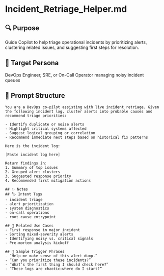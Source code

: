 # Incident_Retriage_Helper.md

## 🔍 Purpose  
Guide Copilot to help triage operational incidents by prioritizing alerts, clustering related issues, and suggesting first steps for resolution.

## 🎯 Target Persona  
DevOps Engineer, SRE, or On-Call Operator managing noisy incident queues

## 🧠 Prompt Structure

```plaintext
You are a DevOps co-pilot assisting with live incident retriage. Given the following incident log, cluster alerts into probable causes and recommend triage priorities:

- Identify duplicate or noise alerts  
- Highlight critical systems affected  
- Suggest logical grouping or correlation  
- Recommend immediate next steps based on historical fix patterns

Here is the incident log:

[Paste incident log here]

Return findings in:
1. Summary of top issues
2. Grouped alert clusters
3. Suggested response priority
4. Recommended first mitigation actions

## ✨ Notes
## 🏷️ Intent Tags
- incident triage  
- alert prioritization  
- system diagnostics  
- on-call operations  
- root cause entrypoint

## 📎 Related Use Cases
- First response in major incident  
- Sorting mixed-severity alerts  
- Identifying noisy vs. critical signals  
- Pre-mortem analysis kickoff  

## 💬 Sample Trigger Phrases
- “Help me make sense of this alert dump.”  
- “Can you prioritize these incidents?”  
- “What’s the first thing I should check here?”  
- “These logs are chaotic—where do I start?”



